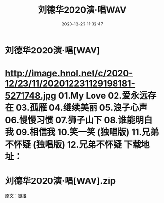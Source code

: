 ﻿---
title: 刘德华2020演·唱WAV
date: 2020-12-23 11:32:47
categories: WAV车载音乐、镜像
tags: 华语中文
---
# 刘德华2020演·唱[WAV]

http://image.hnol.net/c/2020-12/23/11/202012231129198181-5271748.jpg
01.My
Love
02.爱永远存在
03.孤雁
04.继续美丽
05.浪子心声
06.慢慢习惯
07.狮子山下
08.谁能明白我
09.相信我
10.笑一笑 (独唱版)
11.兄弟不怀疑 (独唱版)
12.兄弟不怀疑
下载地址：
==============================
刘德华2020演·唱[WAV].zip
==============================
原文：[链接](https://blog.sina.com.cn/s/blog_1647c7e7601030puv.html)